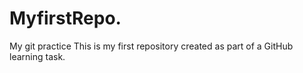 # MyfirstRepo.
My git practice 
This is my first repository created as part of a GitHub learning task.
